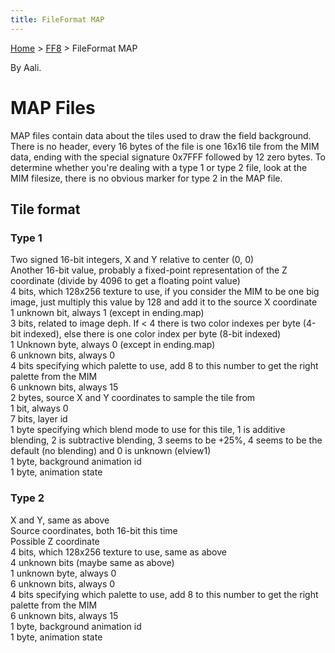 ```yaml
---
title: FileFormat MAP
---
```


[Home](Main%20Page.md) > [FF8](FF8.md) > FileFormat MAP

By Aali.

# MAP Files

MAP files contain data about the tiles used to draw the field
background. There is no header, every 16 bytes of the file is one 16x16
tile from the MIM data, ending with the special signature 0x7FFF
followed by 12 zero bytes. To determine whether you're dealing with a
type 1 or type 2 file, look at the MIM filesize, there is no obvious
marker for type 2 in the MAP file.

## Tile format

### Type 1

Two signed 16-bit integers, X and Y relative to center (0, 0)  
Another 16-bit value, probably a fixed-point representation of the Z
coordinate (divide by 4096 to get a floating point value)  
4 bits, which 128x256 texture to use, if you consider the MIM to be one
big image, just multiply this value by 128 and add it to the source X
coordinate  
1 unknown bit, always 1 (except in ending.map)  
3 bits, related to image deph. If &lt; 4 there is two color indexes per
byte (4-bit indexed), else there is one color index per byte (8-bit
indexed)  
1 Unknown byte, always 0 (except in ending.map)  
6 unknown bits, always 0  
4 bits specifying which palette to use, add 8 to this number to get the
right palette from the MIM  
6 unknown bits, always 15  
2 bytes, source X and Y coordinates to sample the tile from  
1 bit, always 0  
7 bits, layer id  
1 byte specifying which blend mode to use for this tile, 1 is additive
blending, 2 is subtractive blending, 3 seems to be +25%, 4 seems to be
the default (no blending) and 0 is unknown (elview1)  
1 byte, background animation id  
1 byte, animation state  

### Type 2

X and Y, same as above  
Source coordinates, both 16-bit this time  
Possible Z coordinate  
4 bits, which 128x256 texture to use, same as above  
4 unknown bits (maybe same as above)  
1 unknown byte, always 0  
6 unknown bits, always 0  
4 bits specifying which palette to use, add 8 to this number to get the
right palette from the MIM  
6 unknown bits, always 15  
1 byte, background animation id  
1 byte, animation state  
